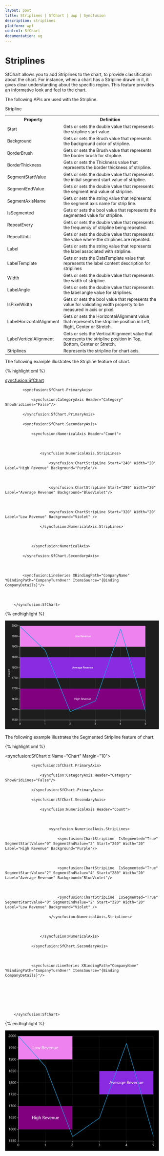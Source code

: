 ```yaml
---
layout: post
title: Striplines | SfChart | uwp | Syncfusion
description: striplines
platform: wpf
control: SfChart
documentation: ug
---
```


# Striplines

SfChart allows you to add Striplines to the chart, to provide classification about the chart. For instance, when a chart has a Stripline drawn in it, it gives clear understanding about the specific region. This feature provides an informative look and feel to the chart. 

The following APIs are used with the Stripline.

Stripline

<table>
<tr>
<th>
Property</th><th>
Definition</th></tr>
<tr>
<td>
Start</td><td>
Gets or sets the double value that represents the stripline start value.</td></tr>
<tr>
<td>
Background</td><td>
Gets or sets the Brush value that represents the background color of stripline.</td></tr>
<tr>
<td>
BorderBrush</td><td>
Gets or sets the Brush value that represents the border brush for stripline.</td></tr>
<tr>
<td>
BorderThickness                             </td><td>
Gets or sets the Thickness value that represents the border thickness of stripline.</td></tr>
<tr>
<td>
SegmentStartValue</td><td>
Gets or sets the double value that represents the initial segment start value of stripline.</td></tr>
<tr>
<td>
SegmentEndValue</td><td>
Gets or sets the double value that represents the segment end value of stripline.</td></tr>
<tr>
<td>
SegmentAxisName</td><td>
Gets or sets the string value that represents the segment axis name for strip line.</td></tr>
<tr>
<td>
IsSegmented</td><td>
Gets or sets the bool value that represents the segmented value for stripline.</td></tr>
<tr>
<td>
RepeatEvery</td><td>
Gets or sets the double value that represents the frequency of stripline being repeated.</td></tr>
<tr>
<td>
RepeatUntil</td><td>
Gets or sets the double value that represents the value where the striplines are repeated.</td></tr>
<tr>
<td>
Label</td><td>
Gets or sets the string value that represents the label associated with stripline.</td></tr>
<tr>
<td>
LabelTemplate</td><td>
Gets or sets the DataTemplate value that represents the label content description for striplines</td></tr>
<tr>
<td>
Width</td><td>
Gets or sets the double value that represents the width of stripline.</td></tr>
<tr>
<td>
LabelAngle</td><td>
Gets or sets the double value that represents the label angle value for striplines.</td></tr>
<tr>
<td>
IsPixelWidth</td><td>
Gets or sets the bool value that represents the value for validating width property to be measured in axis or pixel.</td></tr>
<tr>
<td>
LabelHorizontalAlignment</td><td>
Gets or sets the HorizontalAlignment value that represents the stripline position in Left, Right, Center or Stretch.</td></tr>
<tr>
<td>
LabelVerticalAlignment</td><td>
Gets or sets the VerticalAlignment value that represents the stripline position in Top, Bottom, Center or Stretch.</td></tr>
<tr>
<td>
Striplines</td><td>
Represents the stripline for chart axis.</td></tr>
</table>


The following example illustrates the Stripline feature of chart.

{% highlight xml %}



<syncfusion:SfChart>

            <syncfusion:SfChart.PrimaryAxis>

                <syncfusion:CategoryAxis Header="Category" ShowGridLines="False"/>

            </syncfusion:SfChart.PrimaryAxis>

            <syncfusion:SfChart.SecondaryAxis>

                <syncfusion:NumericalAxis Header="Count">



                    <syncfusion:NumericalAxis.StripLines>

                        <syncfusion:ChartStripLine Start="240" Width="20" Label="High Revenue" Background="Purple"/>



                        <syncfusion:ChartStripLine Start="280" Width="20" Label="Average Revenue" Background="BlueViolet"/>



                        <syncfusion:ChartStripLine Start="320" Width="20" Label="Low Revenue" Background="Violet" />

                    </syncfusion:NumericalAxis.StripLines>



                </syncfusion:NumericalAxis>

            </syncfusion:SfChart.SecondaryAxis>



            <syncfusion:LineSeries XBindingPath="CompanyName" YBindingPath="CompanyTurnOver" ItemsSource="{Binding CompanyDetails}"/>



        </syncfusion:SfChart>

{% endhighlight %}

![](Striplines_images/Striplines_img1.png)



The following example illustrates the Segmented Stripline feature of chart.

{% highlight xml %}



<syncfusion:SfChart x:Name="Chart"   Margin="10">



                <syncfusion:SfChart.PrimaryAxis>

                    <syncfusion:CategoryAxis Header="Category" ShowGridLines="False"/>

                </syncfusion:SfChart.PrimaryAxis>

                <syncfusion:SfChart.SecondaryAxis>

                    <syncfusion:NumericalAxis Header="Count">



                        <syncfusion:NumericalAxis.StripLines>

                            <syncfusion:ChartStripLine  IsSegmented="True" SegmentStartValue="0" SegmentEndValue="2" Start="240" Width="20" Label="High Revenue" Background="Purple"/>



                            <syncfusion:ChartStripLine  IsSegmented="True" SegmentStartValue="2" SegmentEndValue="4" Start="280" Width="20" Label="Average Revenue" Background="BlueViolet"/>



                            <syncfusion:ChartStripLine  IsSegmented="True" SegmentStartValue="0" SegmentEndValue="2" Start="320" Width="20" Label="Low Revenue" Background="Violet" />

                        </syncfusion:NumericalAxis.StripLines>



                    </syncfusion:NumericalAxis>

                </syncfusion:SfChart.SecondaryAxis>



                <syncfusion:LineSeries XBindingPath="CompanyName" YBindingPath="CompanyTurnOver" ItemsSource="{Binding CompanyDetails}"/>







        </syncfusion:SfChart>

{% endhighlight %}

![](Striplines_images/Striplines_img2.png)



